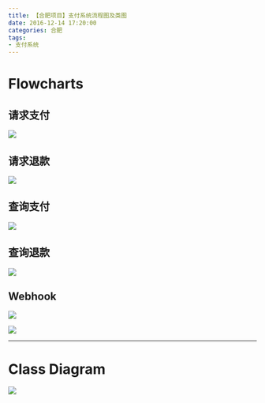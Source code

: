 ```yaml
---
title: 【合肥项目】支付系统流程图及类图
date: 2016-12-14 17:20:00
categories: 合肥
tags:
- 支付系统
---
```


# Flowcharts
## 请求支付
![](/media/payment_service_flowchart_initiate_charge.png)

## 请求退款
![](/media/payment_service_initiate_refund.png)

## 查询支付
![](/media/payment_service_query_charge.png)

## 查询退款
![](/media/payment_service_query_refund.png)

## Webhook
![](/media/payment_service_webhook.png)

![](/media/payment_service_webhook_subroutines.png)

***

# Class Diagram
![](/media/payment_service_class_diagram.png)
